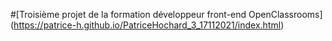 #[Troisième projet de la formation développeur front-end OpenClassrooms] (https://patrice-h.github.io/PatriceHochard_3_17112021/index.html)
